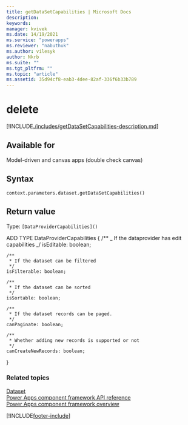 ```yaml
---
title: getDataSetCapabilities | Microsoft Docs
description:
keywords:
manager: kvivek
ms.date: 14/19/2021
ms.service: "powerapps"
ms.reviewer: "nabuthuk"
ms.author: vilesyk
author: Nkrb
ms.suite: ""
ms.tgt_pltfrm: ""
ms.topic: "article"
ms.assetid: 35d94cf8-eab3-4dee-82af-336f6b33b789
---
```


# delete

[!INCLUDE[./includes/getDataSetCapabilities-description.md](./includes/getDataSetCapabilities-description.md)]

## Available for

Model-driven and canvas apps (double check canvas)

## Syntax

`context.parameters.dataset.getDataSetCapabilities()`

## Return value

Type: `[DataProviderCapabilities]()`

ADD TYPE DataProviderCapabilities {
/\*\*
_ If the dataprovider has edit capabilities
_/
isEditable: boolean;

    /**
     * If the dataset can be filtered
     */
    isFilterable: boolean;

    /**
     * If the dataset can be sorted
     */
    isSortable: boolean;

    /**
     * If the dataset records can be paged.
     */
    canPaginate: boolean;

    /**
     * Whether adding new records is supported or not
     */
    canCreateNewRecords: boolean;

}

### Related topics

[Dataset](../dataset.md)<br/>
[Power Apps component framework API reference](../../reference/index.md)<br/>
[Power Apps component framework overview](../../overview.md)

[!INCLUDE[footer-include](../../../../includes/footer-banner.md)]
